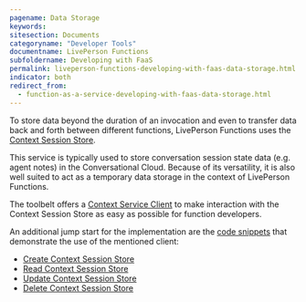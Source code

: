 ```yaml
---
pagename: Data Storage
keywords:
sitesection: Documents
categoryname: "Developer Tools"
documentname: LivePerson Functions
subfoldername: Developing with FaaS
permalink: liveperson-functions-developing-with-faas-data-storage.html
indicator: both
redirect_from:
  - function-as-a-service-developing-with-faas-data-storage.html
---
```

To store data beyond the duration of an invocation and even to transfer data back and forth between different functions, LivePerson Functions uses the [Context Session Store](conversation-orchestrator-context-warehouse-context-session-store.html).

This service is typically used to store conversation session state data (e.g. agent notes) in the Conversational Cloud. Because of its versatility, it is also well suited to act as a temporary data storage in the context of LivePerson Functions.

The toolbelt offers a [Context Service Client](liveperson-functions-developing-with-faas-toolbelt.html#context-service-client) to make interaction with the Context Session Store as easy as possible for function developers.

An additional jump start for the implementation are the [code snippets](liveperson-functions-developing-with-faas-snippets.html) that demonstrate the use of the mentioned client:
* [Create Context Session Store
](liveperson-functions-developing-with-faas-snippets.html#create-context-session-store)
* [Read Context Session Store
](liveperson-functions-developing-with-faas-snippets.html#read-context-session-store)
* [Update Context Session Store
](liveperson-functions-developing-with-faas-snippets.html#update-context-session-store)
* [Delete Context Session Store
](liveperson-functions-developing-with-faas-snippets.html#delete-context-session-store)
